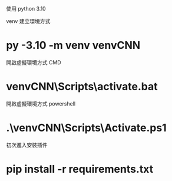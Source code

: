 使用 python 3.10 

venv 建立環境方式
# py -3.10 -m venv venvCNN

開啟虛擬環境方式 CMD
# venvCNN\Scripts\activate.bat
開啟虛擬環境方式 powershell
#  .\venvCNN\Scripts\Activate.ps1
初次進入安裝插件
# pip install -r requirements.txt